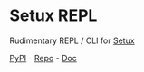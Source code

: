 # Setux REPL

Rudimentary REPL / CLI for [Setux]

[PyPI] - [Repo] - [Doc]


[PyPI]: https://pypi.org/project/setux_repl
[Repo]: https://framagit.org/louis-riviere-xyz/setux_repl
[Doc]: https://setux-repl.readthedocs.io
[Setux]: https://setux.readthedocs.io
